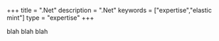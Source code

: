 +++
title =  ".Net"
description = ".Net"
keywords = ["expertise","elastic mint"]
type = "expertise"
+++

blah blah blah